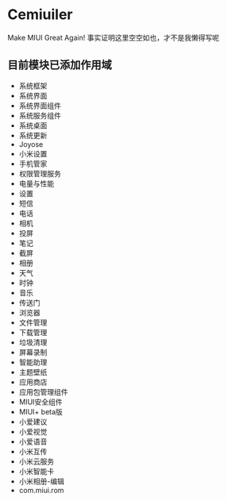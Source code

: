 # Cemiuiler
Make MIUI Great Again!
事实证明这里空空如也，才不是我懒得写呢


## 目前模块已添加作用域

- 系统框架
- 系统界面
- 系统界面组件
- 系统服务组件
- 系统桌面
- 系统更新
- Joyose
- 小米设置
- 手机管家
- 权限管理服务
- 电量与性能
- 设置
- 短信
- 电话
- 相机
- 投屏
- 笔记
- 截屏
- 相册
- 天气
- 时钟
- 音乐
- 传送门
- 浏览器
- 文件管理
- 下载管理
- 垃圾清理
- 屏幕录制
- 智能助理
- 主题壁纸
- 应用商店
- 应用包管理组件
- MIUI安全组件
- MIUI+ beta版
- 小爱建议
- 小爱视觉
- 小爱语音
- 小米互传
- 小米云服务
- 小米智能卡
- 小米相册-编辑
- com.miui.rom
